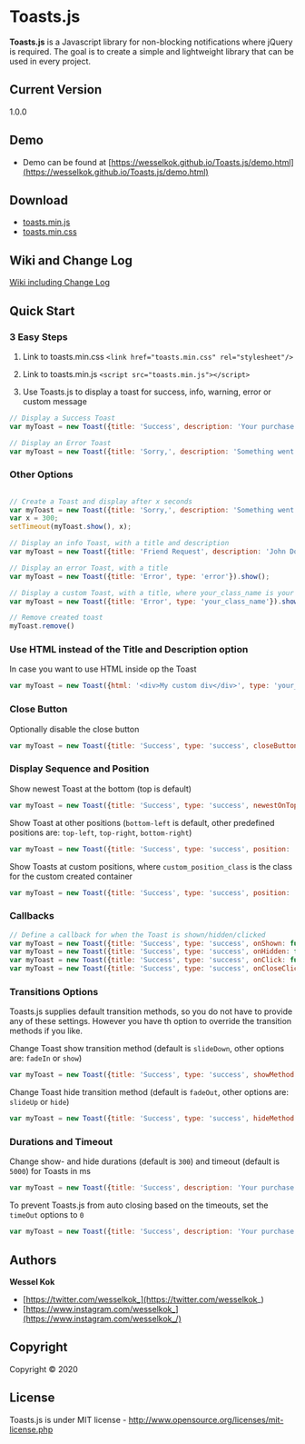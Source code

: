 # Toasts.js
**Toasts.js** is a Javascript library for non-blocking notifications where jQuery is required. The goal is to create a simple and lightweight library that can be used in every project.

## Current Version
1.0.0

## Demo
- Demo can be found at [https://wesselkok.github.io/Toasts.js/demo.html](https://wesselkok.github.io/Toasts.js/demo.html)

## Download
- [toasts.min.js](https://raw.githubusercontent.com/wesselkok/Toasts.js/master/toasts.min.js)
- [toasts.min.css](https://raw.githubusercontent.com/wesselkok/Toasts.js/master/toasts.min.css)

## Wiki and Change Log
[Wiki including Change Log](https://github.com/wesselkok/Toasts.js/wiki)

## Quick Start

### 3 Easy Steps
1. Link to toasts.min.css `<link href="toasts.min.css" rel="stylesheet"/>`

2. Link to toasts.min.js `<script src="toasts.min.js"></script>`

3. Use Toasts.js to display a toast for success, info, warning, error or custom message

```js
// Display a Success Toast
var myToast = new Toast({title: 'Success', description: 'Your purchase has been confirmed!', type: 'success'}).show();

// Display an Error Toast
var myToast = new Toast({title: 'Sorry,', description: 'Something went wrong.', type: 'error'}).show();
```

### Other Options
```js

// Create a Toast and display after x seconds
var myToast = new Toast({title: 'Sorry,', description: 'Something went wrong.', type: 'error'});
var x = 300;
setTimeout(myToast.show(), x);

// Display an info Toast, with a title and description
var myToast = new Toast({title: 'Friend Request', description: 'John Doe wants to be friends with you.', type: 'info'}).show();

// Display an error Toast, with a title
var myToast = new Toast({title: 'Error', type: 'error'}).show();

// Display a custom Toast, with a title, where your_class_name is your custom class
var myToast = new Toast({title: 'Error', type: 'your_class_name'}).show();

// Remove created toast
myToast.remove()

```

### Use HTML instead of the Title and Description option
In case you want to use HTML inside op the Toast
```js
var myToast = new Toast({html: '<div>My custom div</div>', type: 'your_class_name'}).show();
````

### Close Button
Optionally disable the close button
```js
var myToast = new Toast({title: 'Success', type: 'success', closeButton: false}).show();
````

### Display Sequence and Position
Show newest Toast at the bottom (top is default)
```js
var myToast = new Toast({title: 'Success', type: 'success', newestOnTop: false}).show();
```

Show Toast at other positions (`bottom-left` is default, other predefined positions are: `top-left`, `top-right`, `bottom-right`)
```js
var myToast = new Toast({title: 'Success', type: 'success', position: 'top-right'}).show();
```

Show Toasts at custom positions, where `custom_position_class` is the class for the custom created container
```js
var myToast = new Toast({title: 'Success', type: 'success', position: 'custom_position_class'}).show();
```

### Callbacks
```js
// Define a callback for when the Toast is shown/hidden/clicked
var myToast = new Toast({title: 'Success', type: 'success', onShown: function() { console.log('Hello'); }}).show();
var myToast = new Toast({title: 'Success', type: 'success', onHidden: function() { console.log('Goodbye'); }}).show();
var myToast = new Toast({title: 'Success', type: 'success', onClick: function() { console.log('Clicked'); }}).show();
var myToast = new Toast({title: 'Success', type: 'success', onCloseClick: function() { console.log('Close button clicked'); }}).show();
```

### Transitions Options
Toasts.js supplies default transition methods, so you do not have to provide any of these settings. However you have th option to override the transition methods if you like. 

Change Toast show transition method (default is `slideDown`, other options are: `fadeIn` or `show`)
```js
var myToast = new Toast({title: 'Success', type: 'success', showMethod: 'fadeIn'}).show();
```
Change Toast hide transition method (default is `fadeOut`, other options are: `slideUp` or `hide`)
```js
var myToast = new Toast({title: 'Success', type: 'success', hideMethod: 'slideUp'}).show();
```

### Durations and Timeout
Change show- and hide durations (default is `300`) and timeout (default is `5000`) for Toasts in ms
```js
var myToast = new Toast({title: 'Success', description: 'Your purchase has been confirmed!', showDuration: 350, hideDuration: 100, timeOut: 3000}).show();
```

To prevent Toasts.js from auto closing based on the timeouts, set the  `timeOut` options to `0`
```js
var myToast = new Toast({title: 'Success', description: 'Your purchase has been confirmed!', timeOut: 0}).show();
```

## Authors
**Wessel Kok**
+ [https://twitter.com/wesselkok_](https://twitter.com/wesselkok_)
+ [https://www.instagram.com/wesselkok_](https://www.instagram.com/wesselkok_/)

## Copyright
Copyright © 2020

## License
Toasts.js is under MIT license - http://www.opensource.org/licenses/mit-license.php
